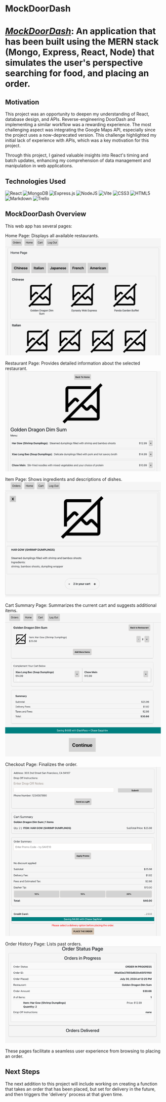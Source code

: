 # MockDoorDash
# <strong><em>[MockDoorDash](https://mock-door-dash-a506924dcc36.herokuapp.com/)</em></strong>: An application that has been built using the MERN stack (Mongo, Express, React, Node) that simulates the user's perspective searching for food, and placing an order.

## Motivation
This project was an opportunity to deepen my understanding of React, database design, and APIs. Reverse-engineering DoorDash and implementing a similar workflow was a rewarding experience. The most challenging aspect was integrating the Google Maps API, especially since the project uses a now-deprecated version. This challenge highlighted my initial lack of experience with APIs, which was a key motivation for this project.

Through this project, I gained valuable insights into React's timing and batch updates, enhancing my comprehension of data management and manipulation in web applications.

 ## Technologies Used

![React](https://img.shields.io/badge/react-%2320232a.svg?style=for-the-badge&logo=react&logoColor=%2361DAFB)
![MongoDB](https://img.shields.io/badge/MongoDB-%234ea94b.svg?style=for-the-badge&logo=mongodb&logoColor=white)
![Express.js](https://img.shields.io/badge/express.js-%23404d59.svg?style=for-the-badge&logo=express&logoColor=%2361DAFB)
![NodeJS](https://img.shields.io/badge/node.js-6DA55F?style=for-the-badge&logo=node.js&logoColor=white)
![Vite](https://img.shields.io/badge/vite-%23646CFF.svg?style=for-the-badge&logo=vite&logoColor=white)
![CSS3](https://img.shields.io/badge/css3-%231572B6.svg?style=for-the-badge&logo=css3&logoColor=white)
![HTML5](https://img.shields.io/badge/html5-%23E34F26.svg?style=for-the-badge&logo=html5&logoColor=white)
![Markdown](https://img.shields.io/badge/markdown-%23000000.svg?style=for-the-badge&logo=markdown&logoColor=white)
![Trello](https://img.shields.io/badge/Trello-%23026AA7.svg?style=for-the-badge&logo=Trello&logoColor=white)

## MockDoorDash Overview
This web app has several pages:

Home Page: Displays all available restaurants.
![HomePage](public/screenshots/HomePage.png)

Restaurant Page: Provides detailed information about the selected restaurant.
![RestaurantPage](public/screenshots/RestaurantPage.png)

Item Page: Shows ingredients and descriptions of dishes.
![ItemPage](public/screenshots/ItemPage.png)

Cart Summary Page: Summarizes the current cart and suggests additional items.
![CartPage](public/screenshots/CartPage.png)

Checkout Page: Finalizes the order.
![CheckOutPage](public/screenshots/CheckOutPage.png)

Order History Page: Lists past orders.
![OrderHistoryPage](public/screenshots/OrderHistoryPage.png)

These pages facilitate a seamless user experience from browsing to placing an order.

## Next Steps
The next addition to this project will include working on creating a function that takes an order that has been placed, but set for delivery in the future, and then triggers the 'delivery' process at that given time. 

